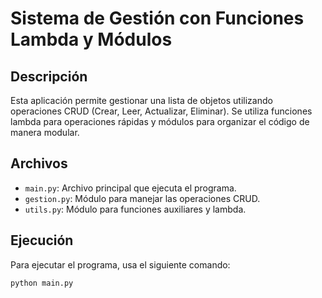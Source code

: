 # Sistema de Gestión con Funciones Lambda y Módulos

## Descripción

Esta aplicación permite gestionar una lista de objetos utilizando operaciones CRUD (Crear, Leer, Actualizar, Eliminar). Se utiliza funciones lambda para operaciones rápidas y módulos para organizar el código de manera modular.

## Archivos

- `main.py`: Archivo principal que ejecuta el programa.
- `gestion.py`: Módulo para manejar las operaciones CRUD.
- `utils.py`: Módulo para funciones auxiliares y lambda.

## Ejecución

Para ejecutar el programa, usa el siguiente comando:

```bash
python main.py
